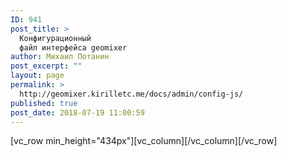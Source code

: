 ```yaml
---
ID: 941
post_title: >
  Конфигурационный
  файл интерфейса geomixer
author: Михаил Потанин
post_excerpt: ""
layout: page
permalink: >
  http://geomixer.kirilletc.me/docs/admin/config-js/
published: true
post_date: 2018-07-19 11:00:59
---
```

[vc_row min_height="434px"][vc_column][/vc_column][/vc_row]